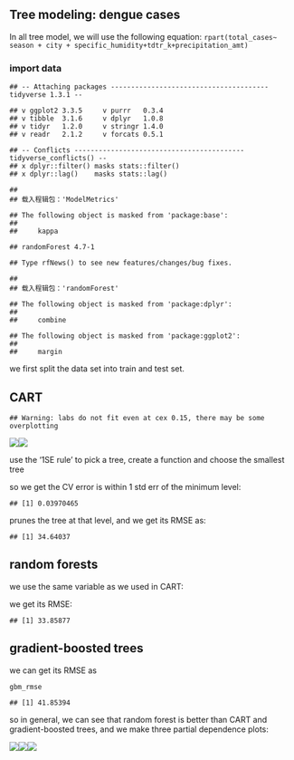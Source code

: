 ## Tree modeling: dengue cases

In all tree model, we will use the following equation:
`rpart(total_cases~ season + city + specific_humidity+tdtr_k+precipitation_amt)`

### import data

    ## -- Attaching packages --------------------------------------- tidyverse 1.3.1 --

    ## v ggplot2 3.3.5     v purrr   0.3.4
    ## v tibble  3.1.6     v dplyr   1.0.8
    ## v tidyr   1.2.0     v stringr 1.4.0
    ## v readr   2.1.2     v forcats 0.5.1

    ## -- Conflicts ------------------------------------------ tidyverse_conflicts() --
    ## x dplyr::filter() masks stats::filter()
    ## x dplyr::lag()    masks stats::lag()

    ## 
    ## 载入程辑包：'ModelMetrics'

    ## The following object is masked from 'package:base':
    ## 
    ##     kappa

    ## randomForest 4.7-1

    ## Type rfNews() to see new features/changes/bug fixes.

    ## 
    ## 载入程辑包：'randomForest'

    ## The following object is masked from 'package:dplyr':
    ## 
    ##     combine

    ## The following object is masked from 'package:ggplot2':
    ## 
    ##     margin

we first split the data set into train and test set.

## CART

    ## Warning: labs do not fit even at cex 0.15, there may be some overplotting

![](HW3_2_files/figure-markdown_strict/carts-1.png)![](HW3_2_files/figure-markdown_strict/carts-2.png)

use the ‘1SE rule’ to pick a tree, create a function and choose the
smallest tree

so we get the CV error is within 1 std err of the minimum level:

    ## [1] 0.03970465

prunes the tree at that level, and we get its RMSE as:

    ## [1] 34.64037

## random forests

we use the same variable as we used in CART:

we get its RMSE:

    ## [1] 33.85877

## gradient-boosted trees

we can get its RMSE as

    gbm_rmse

    ## [1] 41.85394

so in general, we can see that random forest is better than CART and
gradient-boosted trees, and we make three partial dependence plots:

![](HW3_2_files/figure-markdown_strict/randomforest%20partial%20plots-1.png)![](HW3_2_files/figure-markdown_strict/randomforest%20partial%20plots-2.png)![](HW3_2_files/figure-markdown_strict/randomforest%20partial%20plots-3.png)
